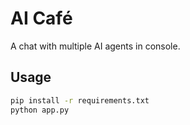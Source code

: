 # AI Café
A chat with multiple AI agents in console.

## Usage
```bash
pip install -r requirements.txt
python app.py
```


